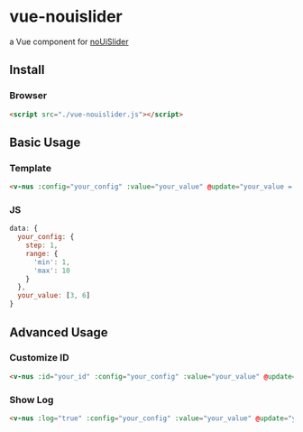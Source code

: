 # vue-nouislider

a Vue component for [noUiSlider](https://github.com/leongersen/noUiSlider)

## Install

### Browser

```html
<script src="./vue-nouislider.js"></script>
```

## Basic Usage

### Template

```html
<v-nus :config="your_config" :value="your_value" @update="your_value = $event" />
```

### JS

```javascript
data: {
  your_config: {
    step: 1,
    range: {
      'min': 1,
      'max': 10
    }
  },
  your_value: [3, 6]
}
```

## Advanced Usage

### Customize ID

```html
<v-nus :id="your_id" :config="your_config" :value="your_value" @update="your_value = $event" />
```

### Show Log

```html
<v-nus :log="true" :config="your_config" :value="your_value" @update="your_value = $event" />
```
